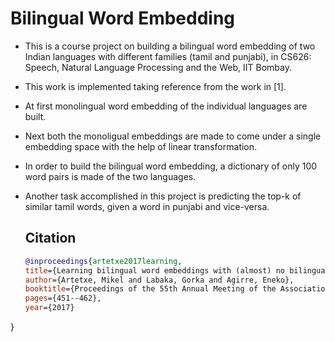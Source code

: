 # Bilingual Word Embedding
- This is a course project on building a bilingual word embedding of two Indian languages with different families (tamil and punjabi), in CS626: Speech, Natural Language Processing and the Web, IIT Bombay.
- This work is implemented taking reference from the work in [1].
- At first monolingual word embedding of the individual languages are built.
- Next both the monoligual embeddings are made to come under a single embedding space with the help of linear transformation.
- In order to build the bilingual word embedding, a dictionary of only 100 word pairs is made of the two languages.
- Another task accomplished in this project is predicting the top-k of similar tamil words, given a word in punjabi and vice-versa.

  ## Citation
  ```bibtex
  @inproceedings{artetxe2017learning,
  title={Learning bilingual word embeddings with (almost) no bilingual data},
  author={Artetxe, Mikel and Labaka, Gorka and Agirre, Eneko},
  booktitle={Proceedings of the 55th Annual Meeting of the Association for Computational Linguistics (Volume 1: Long Papers)},
  pages={451--462},
  year={2017}
}
